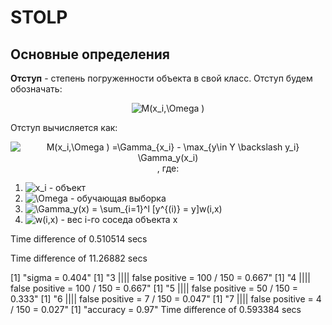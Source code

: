 # STOLP

## Основные определения
**Отступ** - степень погруженности объекта в свой класс. Отступ будем обозначать: 
<div style="text-align: center">  <img src="https://latex.codecogs.com/gif.latex?M(x_i,\Omega&space;)" title="M(x_i,\Omega )" /></div>

Отступ вычисляется как: 
<div style="text-align: center"> <img src="https://latex.codecogs.com/gif.latex?M(x_i,\Omega&space;)&space;=\Gamma_{x_i}&space;-&space;\max_{y\in&space;Y&space;\backslash&space;y_i}&space;\Gamma_y(x_i)" title="M(x_i,\Omega ) =\Gamma_{x_i} - \max_{y\in Y \backslash y_i} \Gamma_y(x_i)" />, где: </div>

1. <img src="https://latex.codecogs.com/gif.latex?x_i" title="x_i" /> - объект
2. <img src="https://latex.codecogs.com/gif.latex?\Omega" title="\Omega" /> - обучающая выборка
3. <img src="https://latex.codecogs.com/gif.latex?\Gamma_y(x)&space;=&space;\sum_{i=1}^l&space;[y^{(i)}&space;=&space;y]w(i,x)" title="\Gamma_y(x) = \sum_{i=1}^l [y^{(i)} = y]w(i,x)" />
4. <img src="https://latex.codecogs.com/gif.latex?w(i,x)" title="w(i,x)" /> - вес i-го соседа объекта х

Time difference of 0.510514 secs

Time difference of 11.26882 secs

[1] "sigma = 0.404"
[1] "3  ||||  false positive =  100 / 150  =  0.667"
[1] "4  ||||  false positive =  100 / 150  =  0.667"
[1] "5  ||||  false positive =  50 / 150  =  0.333"
[1] "6  ||||  false positive =  7 / 150  =  0.047"
[1] "7  ||||  false positive =  4 / 150  =  0.027"
[1] "accuracy = 0.97"
Time difference of 0.593384 secs